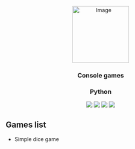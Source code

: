 <p align="center">
 <img src="https://upload.wikimedia.org/wikipedia/commons/thumb/c/c3/Python-logo-notext.svg/1200px-Python-logo-notext.svg.png" alt="Image" height="150" width="150">
</p>
<h3 align="center" style="font-weight:bold">Console games</h2>
<h3 align="center">Python</h3>

<p align="center">
 <img src="https://img.shields.io/badge/GitHub-911whatsyouremergency-blue">
 <img src="https://img.shields.io/github/stars/911whatsyouremergency/python-cgames?label=Stars">
 <img src="https://img.shields.io/github/forks/911whatsyouremergency/python-cgames?label=Forks">
 <img src="https://img.shields.io/github/last-commit/911whatsyouremergency/python-cgames?color=blue&label=Last%20commit">
</p>

## Games list
* Simple dice game
